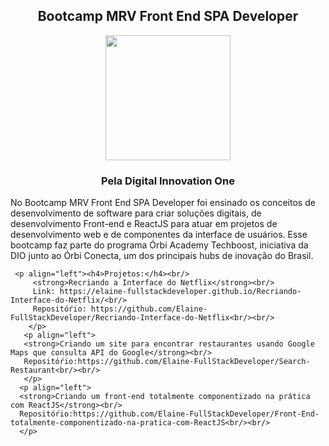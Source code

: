 <!DOCTYPE html>
<html lang="pt-br">
      <center>
       <h2>Bootcamp MRV Front End SPA Developer</h2>
          <img src=”https://hermes.digitalinnovation.one/tracks/2ec58739-7126-48e3-8be3-4a552d7819a9.png” width="200px" />
       <h3>Pela Digital Innovation One</h3>
       </center>
       <p align="left"> No Bootcamp MRV Front End SPA Developer foi ensinado os conceitos de desenvolvimento de software para criar soluções digitais, de desenvolvimento Front-end e ReactJS para atuar em projetos de desenvolvimento web e de componentes da interface de usuários. Esse bootcamp faz parte do programa Órbi Academy Techboost, iniciativa da DIO junto ao Órbi Conecta, um dos principais hubs de inovação do Brasil.
       </p>
    
     <p align="left"><h4>Projetos:</h4><br/>
         <strong>Recriando a Interface do Netflix</strong><br/>
         Link: https://elaine-fullstackdeveloper.github.io/Recriando-Interface-do-Netflix/<br/>
         Repositóŕio: https://github.com/Elaine-FullStackDeveloper/Recriando-Interface-do-Netflix<br/><br/>
        </p> 
       <p align="left"> 
       <strong>Criando um site para encontrar restaurantes usando Google Maps que consulta API do Google</strong><br/>
       Repositóŕio:https://github.com/Elaine-FullStackDeveloper/Search-Restaurant<br/><br/>
       </p> 
      <p align="left">
      <strong>Criando um front-end totalmente componentizado na prática com ReactJS</strong><br/>
      Repositóŕio:https://github.com/Elaine-FullStackDeveloper/Front-End-totalmente-componentizado-na-pratica-com-ReactJS<br/><br/>
      </p>   
</html>
